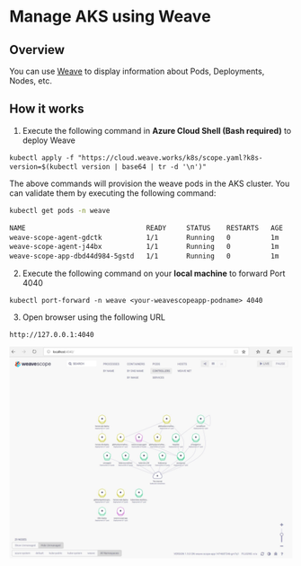 # Manage AKS using Weave

## Overview
You can use [Weave](https://www.weave.works/) to display information about Pods, Deployments, Nodes, etc. 

## How it works
1) Execute the following command in **Azure Cloud Shell (Bash required)** to deploy Weave

```azurecli-interactive
kubectl apply -f "https://cloud.weave.works/k8s/scope.yaml?k8s-version=$(kubectl version | base64 | tr -d '\n')"
```
The above commands will provision the weave pods in the AKS cluster. You can validate them by executing the following command:
```bash
kubectl get pods -n weave
```

```bash
NAME                              READY     STATUS    RESTARTS   AGE
weave-scope-agent-gdctk           1/1       Running   0          1m
weave-scope-agent-j44bx           1/1       Running   0          1m
weave-scope-app-dbd44d984-5gstd   1/1       Running   0          1m
```
2) Execute the following command on your **local machine** to forward Port 4040
```azurecli-interactive
kubectl port-forward -n weave <your-weavescopeapp-podname> 4040
```

3) Open browser using the following URL
```
http://127.0.0.1:4040
```

![image1](img/weave.jpg)
